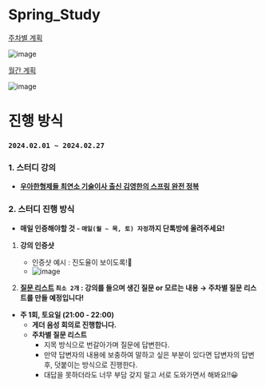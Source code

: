 # Spring_Study



[ 주차별 계획](https://www.notion.so/46759225e117495d8b8395f7f3f34d22?pvs=21)


![image](https://github.com/Hong-ji-min/Spring_study/assets/131014787/e17316bd-d0c5-47fe-981c-159d0238f62b)







[월간 계획](https://www.notion.so/7133edf9d89c4877937f00d3ffd0cf76?pvs=21)


![image](https://github.com/Hong-ji-min/Spring_study/assets/131014787/11141add-8b96-42bd-92f5-3e99d03708ac)





# 진행 방식

### `2024.02.01 ~ 2024.02.27`

### 1. **스터디 강의**

- [**우아한형제들 최연소 기술이사 출신 김영한의 스프링 완전 정복**](https://www.inflearn.com/roadmaps/373)

### 2. **스터디 진행 방식**

- **매일 인증해야할 것 - `매일(월 ~ 목, 토) 자정`까지 단톡방에 올려주세요!**
1. **강의 인증샷**
    - 인증샷 예시 : 진도율이 보이도록!🙂
    - ![image](https://github.com/Hong-ji-min/Spring_study/assets/131014787/1ed179e2-676e-49ca-aea2-9b9b37d8116c)

    

    
    
2. **[질문 리스트](https://www.notion.so/1-02-01-afe0de81f5ae4b4a81a68e0c37b1ed13?pvs=21)  `최소 2개` : 강의를 들으며 생긴 질문 or 모르는 내용 → 주차별 질문 리스트를 만들 예정입니다!**

- **주 1회, 토요일 (21:00 - 22:00)**
    - **게더 음성 회의로 진행합니다.**
    - **주차별 질문 리스트**
        - 지목 방식으로 번갈아가며 질문에 답변한다.
        - 만약 답변자의 내용에 보충하여 말하고 싶은 부분이 있다면 답변자의 답변 후, 덧붙이는 방식으로 진행한다.
        - 대답을 못하더라도 너무 부담 갖지 말고 서로 도와가면서 해봐요!!😀
